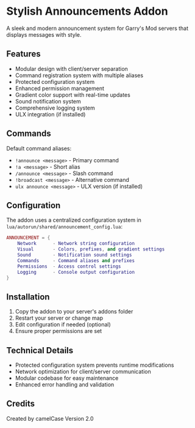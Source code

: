 # Stylish Announcements Addon

A sleek and modern announcement system for Garry's Mod servers that displays messages with style.

## Features

- Modular design with client/server separation
- Command registration system with multiple aliases
- Protected configuration system
- Enhanced permission management
- Gradient color support with real-time updates
- Sound notification system
- Comprehensive logging system
- ULX integration (if installed)

## Commands

Default command aliases:
- `!announce <message>` - Primary command
- `!a <message>` - Short alias
- `/announce <message>` - Slash command
- `!broadcast <message>` - Alternative command
- `ulx announce <message>` - ULX version (if installed)

## Configuration

The addon uses a centralized configuration system in `lua/autorun/shared/announcement_config.lua`:

```lua
ANNOUNCEMENT = {
    Network      - Network string configuration
    Visual       - Colors, prefixes, and gradient settings
    Sound        - Notification sound settings
    Commands     - Command aliases and prefixes
    Permissions  - Access control settings
    Logging      - Console output configuration
}
```

## Installation

1. Copy the addon to your server's addons folder
2. Restart your server or change map
3. Edit configuration if needed (optional)
4. Ensure proper permissions are set

## Technical Details

- Protected configuration system prevents runtime modifications
- Network optimization for client/server communication
- Modular codebase for easy maintenance
- Enhanced error handling and validation

## Credits

Created by camelCase
Version 2.0